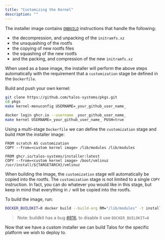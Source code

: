 ```yaml
---
title: "Customizing the Kernel"
description: ""
---
```


The installer image contains [`ONBUILD`](https://docs.docker.com/engine/reference/builder/#onbuild) instructions that handle the following:

- the decompression, and unpacking of the `initramfs.xz`
- the unsquashing of the rootfs
- the copying of new rootfs files
- the squashing of the new rootfs
- and the packing, and compression of the new `initramfs.xz`

When used as a base image, the installer will perform the above steps automatically with the requirement that a `customization` stage be defined in the `Dockerfile`.

Build and push your own kernel:

 ```sh
 git clone https://github.com/talos-systems/pkgs.git
 cd pkgs
 make kernel-menuconfig USERNAME=_your_github_user_name_

 docker login ghcr.io --username _your_github_user_name_
 make kernel USERNAME=_your_github_user_name_ PUSH=true
 ```

Using a multi-stage `Dockerfile` we can define the `customization` stage and build `FROM` the installer image:

```docker
FROM scratch AS customization
COPY --from=<custom kernel image> /lib/modules /lib/modules

FROM ghcr.io/talos-systems/installer:latest
COPY --from=<custom kernel image> /boot/vmlinuz /usr/install/${TARGETARCH}/vmlinuz
```

When building the image, the `customization` stage will automatically be copied into the rootfs.
The `customization` stage is not limited to a single `COPY` instruction.
In fact, you can do whatever you would like in this stage, but keep in mind that everything in `/` will be copied into the rootfs.

To build the image, run:

```bash
DOCKER_BUILDKIT=0 docker build --build-arg RM="/lib/modules" -t installer:kernel .
```

> Note: buildkit has a bug [#816](https://github.com/moby/buildkit/issues/816), to disable it use `DOCKER_BUILDKIT=0`

Now that we have a custom installer we can build Talos for the specific platform we wish to deploy to.
